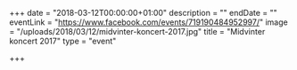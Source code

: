 +++
date = "2018-03-12T00:00:00+01:00"
description = ""
endDate = ""
eventLink = "https://www.facebook.com/events/719190484952997/"
image = "/uploads/2018/03/12/midvinter-koncert-2017.jpg"
title = "Midvinter koncert 2017"
type = "event"

+++
